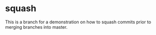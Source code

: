 squash
======

This is a branch for a demonstration on how to squash commits prior to merging branches into master.
